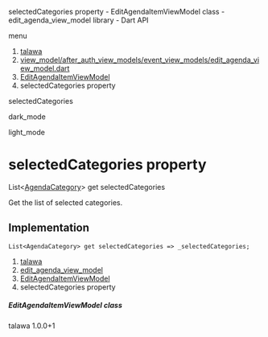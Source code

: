 




selectedCategories property - EditAgendaItemViewModel class - edit\_agenda\_view\_model library - Dart API







menu

1. [talawa](../../index.html)
2. [view\_model/after\_auth\_view\_models/event\_view\_models/edit\_agenda\_view\_model.dart](../../view_model_after_auth_view_models_event_view_models_edit_agenda_view_model/view_model_after_auth_view_models_event_view_models_edit_agenda_view_model-library.html)
3. [EditAgendaItemViewModel](../../view_model_after_auth_view_models_event_view_models_edit_agenda_view_model/EditAgendaItemViewModel-class.html)
4. selectedCategories property

selectedCategories


dark\_mode

light\_mode




# selectedCategories property


List<[AgendaCategory](../../models_events_event_agenda_category/AgendaCategory-class.html)>
get
selectedCategories

Get the list of selected categories.


## Implementation

```
List<AgendaCategory> get selectedCategories => _selectedCategories;
```


 


1. [talawa](../../index.html)
2. [edit\_agenda\_view\_model](../../view_model_after_auth_view_models_event_view_models_edit_agenda_view_model/view_model_after_auth_view_models_event_view_models_edit_agenda_view_model-library.html)
3. [EditAgendaItemViewModel](../../view_model_after_auth_view_models_event_view_models_edit_agenda_view_model/EditAgendaItemViewModel-class.html)
4. selectedCategories property

##### EditAgendaItemViewModel class





talawa
1.0.0+1






